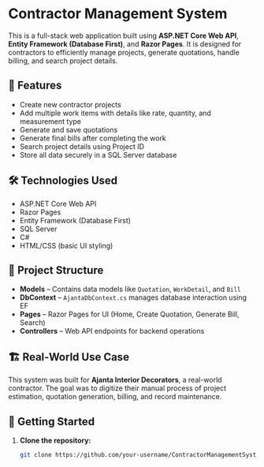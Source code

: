 # Contractor Management System

This is a full-stack web application built using **ASP.NET Core Web API**, **Entity Framework (Database First)**, and **Razor Pages**. It is designed for contractors to efficiently manage projects, generate quotations, handle billing, and search project details.

## 🔧 Features

- Create new contractor projects
- Add multiple work items with details like rate, quantity, and measurement type
- Generate and save quotations
- Generate final bills after completing the work
- Search project details using Project ID
- Store all data securely in a SQL Server database

## 🛠️ Technologies Used

- ASP.NET Core Web API
- Razor Pages
- Entity Framework (Database First)
- SQL Server
- C#
- HTML/CSS (basic UI styling)

## 📁 Project Structure

- **Models** – Contains data models like `Quotation`, `WorkDetail`, and `Bill`
- **DbContext** – `AjantaDbContext.cs` manages database interaction using EF
- **Pages** – Razor Pages for UI (Home, Create Quotation, Generate Bill, Search)
- **Controllers** – Web API endpoints for backend operations

## 🏗️ Real-World Use Case

This system was built for **Ajanta Interior Decorators**, a real-world contractor. The goal was to digitize their manual process of project estimation, quotation generation, billing, and record maintenance.

## 🚀 Getting Started

1. **Clone the repository:**
   ```bash
   git clone https://github.com/your-username/ContractorManagementSystem.git
